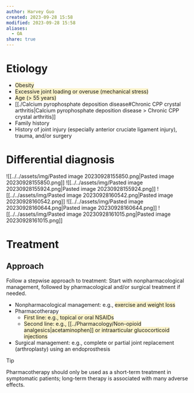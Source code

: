 ```yaml
---
author: Harvey Guo
created: 2023-09-28 15:58
modified: 2023-09-28 15:58
aliases:
  - OA
share: true
---
```

# Etiology
- <span style="background:rgba(240, 200, 0, 0.2)">Obesity</span>
- <span style="background:rgba(240, 200, 0, 0.2)">Excessive joint loading or overuse (mechanical stress)</span>
- <span style="background:rgba(240, 200, 0, 0.2)">Age (> 55 years)</span>
- [[./Calcium pyrophosphate deposition disease#Chronic CPP crystal arthritis|Calcium pyrophosphate deposition disease > Chronic CPP crystal arthritis]]
- Family history
- History of joint injury (especially anterior cruciate ligament injury), trauma, and/or surgery
# Differential diagnosis
![[../../assets/img/Pasted image 20230928155850.png|Pasted image 20230928155850.png]]
![[../../assets/img/Pasted image 20230928155924.png|Pasted image 20230928155924.png]]
![[../../assets/img/Pasted image 20230928160542.png|Pasted image 20230928160542.png]]
![[../../assets/img/Pasted image 20230928160644.png|Pasted image 20230928160644.png]]
![[../../assets/img/Pasted image 20230928161015.png|Pasted image 20230928161015.png]]
# Treatment
## Approach
Follow a stepwise approach to treatment: Start with nonpharmacological management, followed by pharmacological and/or surgical treatment if needed.
- Nonpharmacological management: e.g., <span style="background:rgba(240, 200, 0, 0.2)">exercise and weight loss</span>
- Pharmacotherapy
	- <span style="background:rgba(240, 200, 0, 0.2)">First line: e.g., topical or oral NSAIDs</span>
	- <span style="background:rgba(240, 200, 0, 0.2)">Second line: e.g., [[../Pharmacology/Non-opioid analgesics|acetaminophen]] or intraarticular glucocorticoid injections</span>
- Surgical management: e.g., complete or partial joint replacement (arthroplasty) using an endoprosthesis
>[!tip] 
>Pharmacotherapy should only be used as a short-term treatment in symptomatic patients; long-term therapy is associated with many adverse effects.